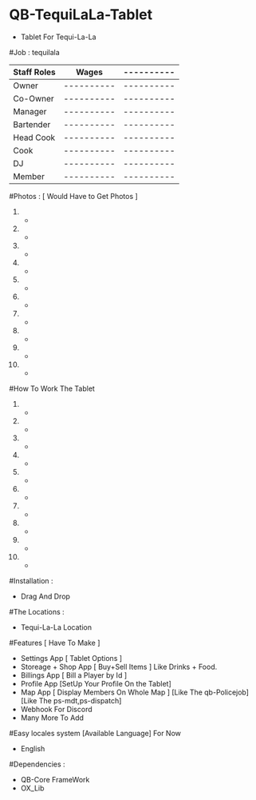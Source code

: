# QB-TequiLaLa-Tablet

- Tablet For Tequi-La-La

#Job : tequilala

| Staff Roles   |    Wages   | ---------- |
| ------------- | ---------- | ---------- |
| Owner         | ---------- | ---------- |
| Co-Owner      | ---------- | ---------- |
| Manager       | ---------- | ---------- |
| Bartender     | ---------- | ---------- |
| Head Cook     | ---------- | ---------- |
| Cook          | ---------- | ---------- |
| DJ            | ---------- | ---------- |
| Member        | ---------- | ---------- |

#Photos : [ Would Have to Get Photos ]
1. -
2. -
3. -
4. -
5. -
6. -
7. -
8. -
9. -
10. -

#How To Work The Tablet
1. -
2. -
3. -
4. -
5. -
6. -
7. -
8. -
9. -
10. -

#Installation :
- Drag And Drop

#The Locations :
- Tequi-La-La Location

#Features [ Have To Make ]
- Settings App [ Tablet Options ]
- Storeage + Shop App [ Buy+Sell Items ] Like Drinks + Food.
- Billings App [ Bill a Player by Id ]
- Profile App [SetUp Your Profile On the Tablet]
- Map App [ Display Members On Whole Map ] [Like The qb-Policejob] [Like The ps-mdt,ps-dispatch]
- Webhook For Discord
- Many More To Add

#Easy locales system [Available Language] For Now
- English

#Dependencies :
- QB-Core FrameWork
- OX_Lib
